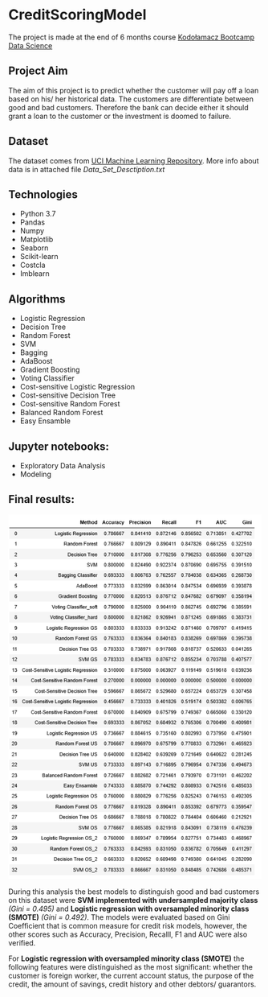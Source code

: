 # CreditScoringModel
The project is made at the end of 6 months course [Kodołamacz Bootcamp Data Science](https://www.kodolamacz.pl/bootcamp-datascience/)

## Project Aim

The aim of this project is to predict whether the customer will pay off a loan based on his/ her historical data. The customers are differentiate between good and bad customers. Therefore the bank can decide either it should grant a loan to the customer or the investment is doomed to failure.

## Dataset

The dataset comes from [UCI Machine Learning Repository](https://archive.ics.uci.edu/ml/datasets/Statlog+%28German+Credit+Data%29). More info about data is in attached file _Data_Set_Desctiption.txt_

## Technologies

- Python 3.7
- Pandas
- Numpy
- Matplotlib
- Seaborn
- Scikit-learn
- Costcla
- Imblearn

## Algorithms

- Logistic Regression
- Decision Tree
- Random Forest
- SVM
- Bagging
- AdaBoost
- Gradient Boosting
- Voting Classifier 
- Cost-sensitive Logistic Regression
- Cost-sensitive Decision Tree
- Cost-sensitive Random Forest
- Balanced Random Forest
- Easy Ensamble

## Jupyter notebooks:

- Exploratory Data Analysis
- Modeling

## Final results:

![Scores](Data/Scores_2.PNG)

During this analysis the best models to distinguish good and bad customers on this dataset were **SVM implemented with undersampled majority class** _(Gini = 0.495)_ and **Logistic regression with oversampled minority class (SMOTE)** _(Gini = 0.492)_. The models were evaluated based on Gini Coefficient that is common measure for credit risk models, however, the other scores such as Accuracy, Precision, Recalll, F1 and AUC were also verified. 

For **Logistic regression with oversampled minority class (SMOTE)** the following features were distinguished as the most significant: whether the customer is foreign worker, the current account status, the purpose of the credit, the amount of savings, credit history and other debtors/ guarantors.
